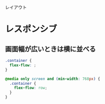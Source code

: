 レイアウト
# レスポンシブ
## 画面幅が広いときは横に並べる
```css
.container {
  flex-flow: ;
}

@media only screen and (min-width: 768px) {
  .container {
    flex-flow: row;
  }
}
```
